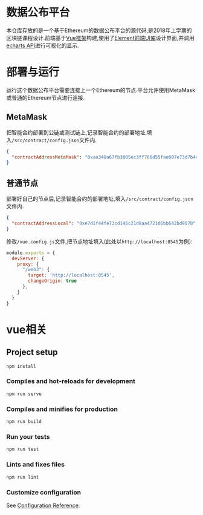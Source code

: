 # 数据公布平台
本仓库存放的是一个基于Ethereum的数据公布平台的源代码,是2018年上学期的区块链课程设计.前端基于[Vue框架](https://cn.vuejs.org/index.html)构建,使用了[Element前端UI库](http://element-cn.eleme.io)设计界面,并调用[echarts API](http://echarts.baidu.com/)进行可视化的显示.

# 部署与运行
运行这个数据公布平台需要连接上一个Ethereum的节点.平台允许使用MetaMask或普通的Ethereum节点进行连接.
## MetaMask
把智能合约部署到公链或测试链上,记录智能合约的部署地址,填入`/src/contract/config.json`文件内.
```json
{
  "contractAddressMetaMask": "0xaa348a67fb3005ec3ff766d55fae607e73d7b4ce"
}
```

## 普通节点
部署好自己的节点后,记录智能合约的部署地址,填入`/src/contract/config.json`文件内.
```json
{
  "contractAddressLocal": "0xe7d1f44fe73cd146c21d8aa4721d6bb642bd9078",
}
```
修改`/vue.config.js`文件,把节点地址填入(此处以`http://localhost:8545`为例):
```js
module.exports = {
  devServer: {
    proxy: {
      "/web3": {
        target: 'http://localhost:8545',
        changeOrigin: true
      },
    }
  }
}
```
# vue相关
## Project setup
```
npm install
```

### Compiles and hot-reloads for development
```
npm run serve
```

### Compiles and minifies for production
```
npm run build
```

### Run your tests
```
npm run test
```

### Lints and fixes files
```
npm run lint
```

### Customize configuration
See [Configuration Reference](https://cli.vuejs.org/config/).

